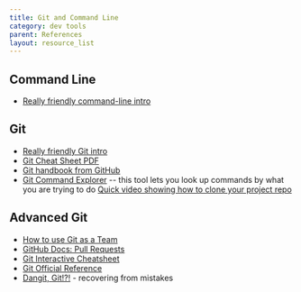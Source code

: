 ```yaml
---
title: Git and Command Line
category: dev tools
parent: References
layout: resource_list
---
```


## Command Line

- [Really friendly command-line intro](https://drive.google.com/file/d/1E4ALJrjclTYE4C6lwIV517-SOXiZ-Dqb/view?usp=sharing)


## Git

- [Really friendly Git intro](https://drive.google.com/open?id=125rubyTQpBwmpi6I_UzUWfT1aXeHmy5n)
- [Git Cheat Sheet PDF](https://education.github.com/git-cheat-sheet-education.pdf)
- [Git handbook from GitHub](https://guides.github.com/introduction/git-handbook/)
- [Git Command Explorer](https://gitexplorer.com/) -- this tool lets you look up commands by what you are trying to do
   [Quick video showing how to clone your project repo](https://www.loom.com/share/c7871fa5f80f4cbda3dbcce36db68dab)

## Advanced Git

- [How to use Git as a Team](https://slides.com/amy_nc/git-collaboration)
- [GitHub Docs: Pull Requests](https://docs.github.com/en/pull-requests)
- [Git Interactive Cheatsheet](http://ndpsoftware.com/git-cheatsheet.html#loc=index)
- [Git Official Reference](https://git-scm.com/docs)
- [Dangit, Git!?!](https://dangitgit.com/en) - recovering from mistakes
